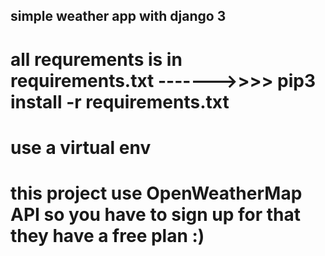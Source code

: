 ## simple weather app with django 3

# all requrements is in requirements.txt ------->>>> pip3 install -r requirements.txt

# use a virtual env

# this project use OpenWeatherMap API so you have to sign up for that they have a free plan :)


